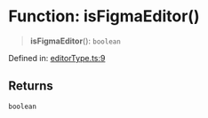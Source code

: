# Function: isFigmaEditor()

> **isFigmaEditor**(): `boolean`

Defined in: [editorType.ts:9](https://github.com/vernak2539/figma-plugin-helpers/blob/main/src/editorType.ts#L9)

## Returns

`boolean`
